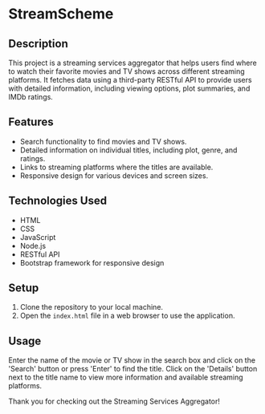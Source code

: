 # StreamScheme

## Description

This project is a streaming services aggregator that helps users find where to watch their favorite movies and TV shows across different streaming platforms. It fetches data using a third-party RESTful API to provide users with detailed information, including viewing options, plot summaries, and IMDb ratings.

## Features

- Search functionality to find movies and TV shows.
- Detailed information on individual titles, including plot, genre, and ratings.
- Links to streaming platforms where the titles are available.
- Responsive design for various devices and screen sizes.

## Technologies Used

- HTML
- CSS
- JavaScript
- Node.js
- RESTful API
- Bootstrap framework for responsive design

## Setup

1. Clone the repository to your local machine.
2. Open the `index.html` file in a web browser to use the application.

## Usage

Enter the name of the movie or TV show in the search box and click on the 'Search' button or press 'Enter' to find the title. Click on the 'Details' button next to the title name to view more information and available streaming platforms.


Thank you for checking out the Streaming Services Aggregator!
